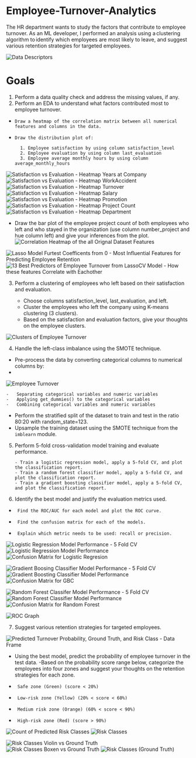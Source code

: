 # Employee-Turnover-Analytics
The HR department wants to study the factors that contribute to employee turnover. As an ML developer, I performed an analysis using a clustering algorithm to identify which employees are most likely to leave, and suggest various retention strategies for targeted employees. 

![Data Descriptors](https://github.com/user-attachments/assets/8c76a718-a65f-449d-b85d-83f8e4342098)

# Goals

1.  Perform a data quality check and address the missing values, if any.                                                                                                        
2. Perform an EDA to understand what factors contributed most to employee turnover.
  -     Draw a heatmap of the correlation matrix between all numerical features and columns in the data.
  -     Draw the distribution plot of:
    
          1. Employee satisfaction by using column satisfaction_level
          2. Employee evaluation by using column last_evaluation
          3. Employee average monthly hours by using column average_monthly_hours
    
![Satisfaction vs Evaluation - Heatmap Years at Company](https://github.com/user-attachments/assets/708d2310-c9cc-4214-b0a2-06ea3a3324f1)
![Satisfaction vs Evaluation - Heatmap WorkAccident](https://github.com/user-attachments/assets/39602274-e6fb-4ed7-9abc-d8926de39a4c)
![Satisfaction vs Evaluation - Heatmap Turnover](https://github.com/user-attachments/assets/7913e71d-b52e-454c-83db-fb77869c980c)
![Satisfaction vs Evaluation - Heatmap Salary](https://github.com/user-attachments/assets/83da0e76-3931-48ac-8bc7-dc434759a836)
![Satisfaction vs Evaluation - Heatmap Promotion](https://github.com/user-attachments/assets/be76bb88-4ff3-4abe-8b39-d212348bde47)
![Satisfaction vs Evaluation - Heatmap Project Count](https://github.com/user-attachments/assets/7c6ab491-42ea-4705-b038-3d969e71f6f3)
![Satisfaction vs Evaluation - Heatmap Department](https://github.com/user-attachments/assets/9cf90ae9-799d-442b-87c7-4b4b07cfad19)

    

  -  Draw the bar plot of the employee project count of both employees who left and who stayed in the organization (use column number_project and hue column left) and give your inferences from the plot.                                                                                                                                                                        
![Correlation Heatmap of the all Orignal Dataset Features](https://github.com/user-attachments/assets/4cbd63d4-47ab-45a3-973a-ef5f9113dab4)

![Lasso Model Furtest Coefficents from 0 - Most Influential Features for Predicting Employee Retention](https://github.com/user-attachments/assets/ddbc8246-c1c3-4cc0-b7f9-fc2a68c116e4)
![13 Best Predictors of Employee Turnover from LassoCV Model - How these features Correlate with Eachother](https://github.com/user-attachments/assets/425addeb-19d1-4a9d-8e7f-a162c5ae93e4)

              
3.  Perform a clustering of employees who left based on their satisfaction and evaluation.

    - Choose columns satisfaction_level, last_evaluation, and left.
    - Cluster the employees who left the company using K-means clustering (3 clusters).
    - Based on the satisfaction and evaluation factors, give your thoughts on the employee clusters.

![Clusters of Employee Turnover](https://github.com/user-attachments/assets/d1c50e35-2633-495f-b3e5-487b1111a2d1)


4. Handle the left-class imbalance using the SMOTE technique.
  -  Pre-process the data by converting categorical columns to numerical columns by:
  -  
![Employee Turnover](https://github.com/user-attachments/assets/8586999c-1b98-43ff-bc2e-ddf56983da1b)


    -   Separating categorical variables and numeric variables
    -   Applying get_dummies() to the categorical variables
    -   Combining categorical variables and numeric variables
    
-  Perform the stratified split of the dataset to train and test in the ratio 80:20 with random_state=123.
- Upsample the training dataset using the SMOTE technique from the `imblearn` module.
  
5. Perform 5-fold cross-validation model training and evaluate performance.

       - Train a logistic regression model, apply a 5-fold CV, and plot the classification report.
       - Train a random forest classifier model, apply a 5-fold CV, and plot the classification report.
       - Train a gradient boosting classifier model, apply a 5-fold CV, and plot the classification report.
   

6. Identify the best model and justify the evaluation metrics used.
-      Find the ROC/AUC for each model and plot the ROC curve.
-      Find the confusion matrix for each of the models.
-      Explain which metric needs to be used: recall or precision.
![Logistic Regression Model Performance - 5 Fold CV](https://github.com/user-attachments/assets/9dd17f3c-f191-4f51-8f88-315650dc5473)
![Logistic Regression Model Performance](https://github.com/user-attachments/assets/be26c695-a48b-4945-b291-2f1c0dd9869d)
![Confusion Matrix for Logistic Regresion](https://github.com/user-attachments/assets/41939741-9140-4d14-9dcf-79600c0bff90)



![Gradient Boosing Classifier Model Performance - 5 Fold CV](https://github.com/user-attachments/assets/1745af61-d470-48b8-82d8-8a27ea5cc4e8)
![Gradient Boosting Classifier Model Performance](https://github.com/user-attachments/assets/6b396576-2b5d-4600-a685-141798a5df90)
![Confusion Matrix for GBC](https://github.com/user-attachments/assets/004c3e70-3b56-465e-865a-9e1ff658c450)




![Random Forest Classifer Model Performance - 5 Fold CV](https://github.com/user-attachments/assets/a9df4c69-a5a0-4647-aa5b-d04aaef3c59b)
![Random Forest Classifier Model Performance](https://github.com/user-attachments/assets/c8cfa5f4-ff33-49eb-a256-a3fb62887884)
![Confusion Matrix for Random Forest](https://github.com/user-attachments/assets/1e3e0522-e6d5-446c-a557-0186aaf64a36)


![ROC Graph](https://github.com/user-attachments/assets/00954bb5-5e35-4e94-be4e-b07d739022de)

7. Suggest various retention strategies for targeted employees.
   
![Predicted Turnover Probability, Ground Truth, and Risk Class - Data Frame](https://github.com/user-attachments/assets/f09026f6-8b07-4555-a2e9-437a3f8582cf)

   
- Using the best model, predict the probability of employee turnover in the test data.
-Based on the probability score range below, categorize the employees into four zones and suggest your thoughts on the retention strategies for each zone.
-      Safe zone (Green) (score < 20%)
-      Low-risk zone (Yellow) (20% < score < 60%)
-      Medium risk zone (Orange) (60% < score < 90%)
-      High-risk zone (Red) (score > 90%)
  
![Count of Predicted Risk Classes](https://github.com/user-attachments/assets/fb7e1230-43b5-4e86-8496-ad149332dc89)
![Risk Classes](https://github.com/user-attachments/assets/f15806ba-2b3e-4178-9db9-35bd2f50eeb2)


![Risk Classes Violin vs Ground Truth](https://github.com/user-attachments/assets/3be6fc1b-a531-4bbc-b67c-6de39acdea1c)
![Risk Classes Boxen vs Ground Truth](https://github.com/user-attachments/assets/bd31c4ea-02b2-4755-ae2c-33ce37ebcc57)
![Risk Classes (Ground Truth)](https://github.com/user-attachments/assets/8bbb851c-f60a-47b9-93f4-08b407f226ec)

